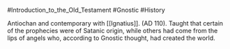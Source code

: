 #Introduction_to_the_Old_Testament #Gnostic #History 

Antiochan and contemporary with [[Ignatius]]. (AD 110). Taught that certain of the prophecies were of Satanic origin, while others had come from the lips of angels who, according to Gnostic thought, had created the world.